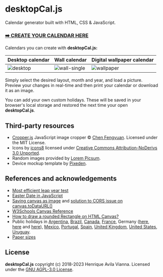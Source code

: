 desktopCal.js
=============

Calendar generator built with HTML, CSS & JavaScript.

### [➡️ CREATE YOUR CALENDAR HERE](https://henriquevianna.com/desktopCal.js/)

Calendars you can create with **desktopCal.js:**

| Desktop calendar | Wall calendar | Digital wallpaper calendar |
|---|---|---|
|![desktop](img/layout-desktop.png "Desktop calendar")|![wall-single](img/layout-wall-single.png "Wall calendar")|![wallpaper](img/layout-wallpaper.png "Digital wallpaper calendar")|

Simply select the desired layout, month and year, and load a picture. Preview your changes in real-time and then print your calendar or download it as an image.

You can add your own custom holidays. These will be saved in your browser's local storage and restored the next time your open **desktopCal.js**.

## Third-party resources

+ [Cropper.js](https://github.com/fengyuanchen/cropperjs) JavaScript image cropper © [Chen Fengyuan](https://chenfengyuan.com/). Licensed under the MIT License.
+ Icons by [icons8](https://icons8.com) licensed under [Creative Commons Attribution-NoDerivs 3.0 Unported](https://creativecommons.org/licenses/by-nd/3.0/).
+ Random images provided by [Lorem Picsum](https://picsum.photos/).
+ Device mockup template by [Pixeden](https://www.pixeden.com/psd-web-elements/flat-responsive-showcase-psd-vol2).

## References and acknowledgements

+ [Most efficient leap year test](https://stackoverflow.com/a/11595914/2370385)
+ [Easter Date in JavaScript](https://stackoverflow.com/a/44480326/2370385)
+ [Saving canvas as image](https://weworkweplay.com/play/saving-html5-canvas-as-image/) and [solution to CORS issue on canvas.toDataURL()](https://stackoverflow.com/a/30517793/2370385)
+ [W3Schools Canvas Reference](https://www.w3schools.com/tags/ref_canvas.asp)
+ [How to draw a rounded Rectangle on HTML Canvas?](https://stackoverflow.com/a/7838871/2370385)
+ Public holidays in [Argentina](https://en.wikipedia.org/wiki/Public_holidays_in_Argentina),
[Brazil](https://pt.wikipedia.org/wiki/Feriados_no_Brasil),
[Canada](https://en.wikipedia.org/wiki/Public_holidays_in_Canada),
[France](https://en.wikipedia.org/wiki/Public_holidays_in_France),
Germany ([here](https://en.wikipedia.org/wiki/Public_holidays_in_Germany), [here](https://en.wikipedia.org/wiki/Bu%C3%9F-_und_Bettag) and [here](https://www.schulferien.org/deutschland/feiertage/)),
[Mexico](https://en.wikipedia.org/wiki/Public_holidays_in_Mexico),
[Portugal](https://en.wikipedia.org/wiki/Public_holidays_in_Portugal),
[Spain](https://en.wikipedia.org/wiki/Public_holidays_in_Spain),
[United Kingdom](https://en.wikipedia.org/wiki/Public_holidays_in_the_United_Kingdom),
[United States](https://en.wikipedia.org/wiki/Federal_holidays_in_the_United_States),
[Uruguay](https://en.wikipedia.org/wiki/Public_holidays_in_Uruguay).
+ [Paper sizes](https://papersizes.io/)

## License

**desktopCal.js** copyright (c) 2018-2023 Henrique Avila Vianna. Licensed under the [GNU AGPL-3.0 License](https://github.com/hvianna/desktopCal.js/blob/master/LICENSE).
